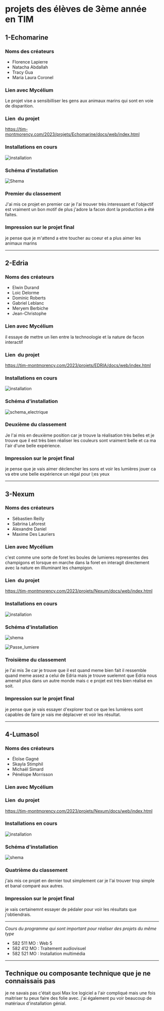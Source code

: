 # projets des élèves de 3ème année en TIM #

## 1-Echomarine ##
### Noms des créateurs ###

- Florence Lapierre
- Natacha Abdallah
- Tracy Gua
- Maria Laura Coronel

### Lien avec Mycélium ###
Le projet vise a sensibilliser les gens aux animaux marins qui sont en voie de disparition.
### Lien  du projet ###

https://tim-montmorency.com/2023/projets/Echomarine/docs/web/index.html

### Installations en cours ###

![installation](https://user-images.githubusercontent.com/112128368/236109393-59580d49-7f09-49af-a5f0-743917ee6797.jpg)

### Schéma d'installation ###

![Shema](https://user-images.githubusercontent.com/112128368/236109595-555ef370-879e-40d6-a6a2-9120a5e0549b.png)


### Premier du classement ###

J'ai mis ce projet en premier car je l'ai trouver très interessant et l'objectif est vraiment un bon motif de plus j'adore la facon dont la production a été faites.

### Impression sur le projet final ###

je pense que je m'attend a etre toucher au coeur et a plus aimer les animaux marins

--------------------------------------------------------------------------------------------------------------------------------------------------------------------
## 2-Edria ##
### Noms des créateurs ###

- Elwin Durand
- Loic Delorme
- Dominic Roberts
- Gabriel Leblanc
- Meryem Berbiche
- Jean-Christophe

### Lien avec Mycélium ###
il essaye de mettre un lien entre la technoologie et la nature de facon interactif

### Lien  du projet ###

https://tim-montmorency.com/2023/projets/EDRIA/docs/web/index.html

### Installations en cours ###

![installation](https://user-images.githubusercontent.com/112128368/236111147-96806da8-4bfc-43a6-b7a0-baa4cc92ead6.jpg)

### Schéma d'installation ###

![schema_electrique](https://user-images.githubusercontent.com/112128368/236110908-dc26bf99-320a-43c6-a743-823503ea8ce3.png)


### Deuxième du classement ###

Je l'ai mis en deuxième position car je trouve la réalisation très belles et je trouve que il est très bien réaliser les couleurs sont vraiment belle 
et ca ma l'air d'une belle expérience.

### Impression sur le projet final ###
je pense que je vais aimer déclencher les sons et voir les lumières jouer ca va etre une belle expérience un régal pour l;es yeux

--------------------------------------------------------------------------------------------------------------------------------------------------------------------

## 3-Nexum ##

### Noms des créateurs ###
- Sébastien Reilly
- Sabrina Laforest
- Alexandre Daniel
- Maxime Des Lauriers

### Lien avec Mycélium ###

c'est comme une sorte de foret les boules de lumieres representes des champigons et lorsque en marche dans
la foret en interagit directement avec la nature en illluminant les champigon.

### Lien  du projet ###

https://tim-montmorency.com/2023/projets/Nexum/docs/web/index.html

### Installations en cours ###

![installation](https://user-images.githubusercontent.com/112128368/236112588-6c90af00-9a68-445c-a724-987fce3ac4b6.jpg)

### Schéma d'installation ###

![shema](https://user-images.githubusercontent.com/112128368/236111933-8f8278a7-dac9-4022-9330-c88334e270d4.png)

![Passe_lumiere](https://user-images.githubusercontent.com/112128368/236111919-4d3385ba-7605-41ee-a5d3-b3f0cccc42ff.png)

### Troisième du classement ###
je l'ai mis 3e car je trouve que il est quand meme bien fait il ressemble quand meme assez a celui de Edria mais je trouve suelemnt que Edria nous amenait plus dans un autre monde mais c e projet est très bien réalisé en soit.

### Impression sur le projet final ###
je pense que je vais essayer d'explorer tout ce que les lumières sont capables de faire je vais me déplacver et voir les résultat.

----------------------------------------------------------------------------------------------------------------------------------------

## 4-Lumasol ##

### Noms des créateurs ###

- Éloïse Gagné
- Skayla Stimphil
- Michaël Simard
- Pénélope Morrisson

### Lien avec Mycélium ###


### Lien  du projet ###
https://tim-montmorency.com/2023/projets/Nexum/docs/web/index.html

### Installations en cours ###

![installation](https://user-images.githubusercontent.com/112128368/236113406-47e9cc31-a1f9-4b18-8a80-464e095c1e6d.jpg)

### Schéma d'installation ###

![shema](https://user-images.githubusercontent.com/112128368/236113675-008d1620-9480-4c2d-866e-6fef7de2279c.png)

### Quatrième du classement ###

j'ais mis ce projet en dernier tout simplement car je l'ai trouver trop simple et banal comparé aux autres.

### Impression sur le projet final ###

je vais certainemnt essayer de pédaler pour voir les résultats que j'obtiendrais.

--------------------------------------------------------------------------------------------------------------------------------------------------------------------
*Cours du programme qui sont important pour réaliser des projets du même type*
- 582 511 MO : Web 5
- 582 412 MO : Traitement audiovisuel
- 582 521 MO : Installation multimédia
----------------------------------------------------------------------------------------------------------------------------------------
Technique ou composante technique que je ne connaissais pas
----------------------------------------------------------------------------------------------------------------------------------------
je ne savais pas c'était quoi Max lce logiciel a l'air compliqué mais une fois maitriser tu peux faire des folie avec.
j'ai également pu voir beaucoup de matériaux d'installation génial.
